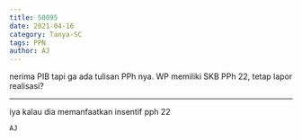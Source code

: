 ```yaml
---
title: 50095
date: 2021-04-16
category: Tanya-SC
tags: PPN
author: AJ
---
```


nerima PIB tapi ga ada tulisan PPh nya. WP memiliki SKB PPh 22, tetap lapor realisasi?

---

iya kalau dia memanfaatkan insentif pph 22

`AJ`

